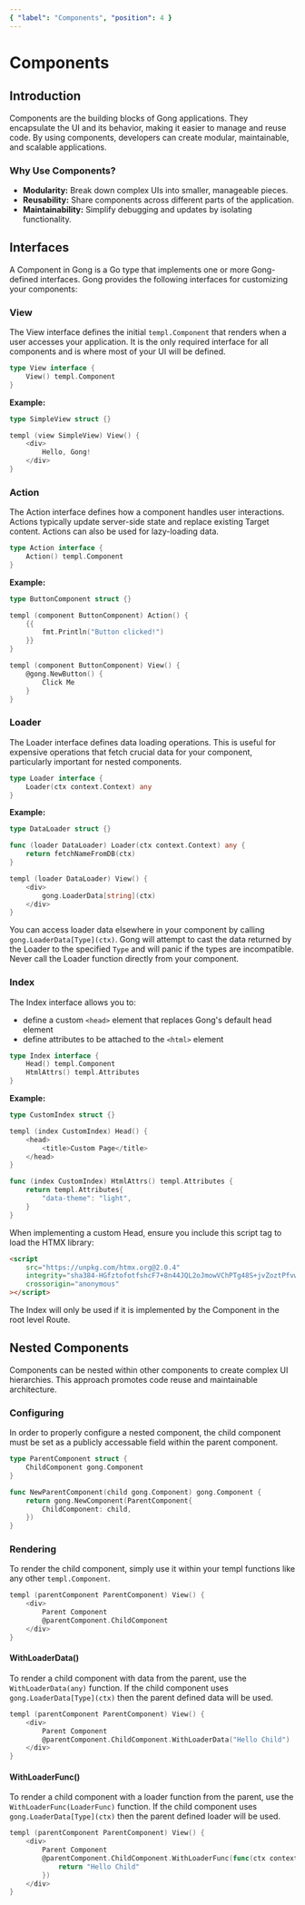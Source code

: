 ```yaml
---
{ "label": "Components", "position": 4 }
---
```


# Components

## Introduction

Components are the building blocks of Gong applications. They encapsulate the UI and its behavior, making it easier to manage and reuse code. By using components, developers can create modular, maintainable, and scalable applications.

### Why Use Components?

- **Modularity:** Break down complex UIs into smaller, manageable pieces.
- **Reusability:** Share components across different parts of the application.
- **Maintainability:** Simplify debugging and updates by isolating functionality.

## Interfaces

A Component in Gong is a Go type that implements one or more Gong-defined interfaces. Gong provides the following interfaces for customizing your components:

### View

The View interface defines the initial `templ.Component` that renders when a user accesses your application. It is the only required interface for all components and is where most of your UI will be defined.

```go
type View interface {
	View() templ.Component
}
```

**Example:**

```go
type SimpleView struct {}

templ (view SimpleView) View() {
	<div>
		Hello, Gong!
	</div>
}
```

### Action

The Action interface defines how a component handles user interactions. Actions typically update server-side state and replace existing Target content. Actions can also be used for lazy-loading data.

```go
type Action interface {
	Action() templ.Component
}
```

**Example:**

```go
type ButtonComponent struct {}

templ (component ButtonComponent) Action() {
	{{
		fmt.Println("Button clicked!")
	}}
}

templ (component ButtonComponent) View() {
	@gong.NewButton() {
		Click Me
	}
}
```

### Loader

The Loader interface defines data loading operations. This is useful for expensive operations that fetch crucial data for your component, particularly important for nested components.

```go
type Loader interface {
	Loader(ctx context.Context) any
}
```

**Example:**

```go
type DataLoader struct {}

func (loader DataLoader) Loader(ctx context.Context) any {
	return fetchNameFromDB(ctx)
}

templ (loader DataLoader) View() {
	<div>
		gong.LoaderData[string](ctx)
	</div>
}
```

You can access loader data elsewhere in your component by calling `gong.LoaderData[Type](ctx)`. Gong will attempt to cast the data returned by the Loader to the specified `Type` and will panic if the types are incompatible. Never call the Loader function directly from your component.

### Index

The Index interface allows you to:

- define a custom `<head>` element that replaces Gong's default head element
- define attributes to be attached to the `<html>` element

```go
type Index interface {
	Head() templ.Component
	HtmlAttrs() templ.Attributes
}
```

**Example:**

```go
type CustomIndex struct {}

templ (index CustomIndex) Head() {
	<head>
		<title>Custom Page</title>
	</head>
}

func (index CustomIndex) HtmlAttrs() templ.Attributes {
	return templ.Attributes{
		"data-theme": "light",
	}
}
```

When implementing a custom Head, ensure you include this script tag to load the HTMX library:

```html
<script
    src="https://unpkg.com/htmx.org@2.0.4"
    integrity="sha384-HGfztofotfshcF7+8n44JQL2oJmowVChPTg48S+jvZoztPfvwD79OC/LTtG6dMp+"
    crossorigin="anonymous"
></script>
```

The Index will only be used if it is implemented by the Component in the root level Route.

## Nested Components

Components can be nested within other components to create complex UI hierarchies. This approach promotes code reuse and maintainable architecture.

### Configuring

In order to properly configure a nested component, the child component must be set as a publicly accessable field within the parent component.

```go
type ParentComponent struct {
	ChildComponent gong.Component
}

func NewParentComponent(child gong.Component) gong.Component {
	return gong.NewComponent(ParentComponent{
		ChildComponent: child,
	})
}
```

### Rendering

To render the child component, simply use it within your templ functions like any other `templ.Component`.

```go
templ (parentComponent ParentComponent) View() {
	<div>
		Parent Component
		@parentComponent.ChildComponent
	</div>
}
```

#### WithLoaderData()

To render a child component with data from the parent, use the `WithLoaderData(any)` function.
If the child component uses `gong.LoaderData[Type](ctx)` then the parent defined data will be used.

```go
templ (parentComponent ParentComponent) View() {
	<div>
		Parent Component
		@parentComponent.ChildComponent.WithLoaderData("Hello Child")
	</div>
}
```

#### WithLoaderFunc()

To render a child component with a loader function from the parent, use the `WithLoaderFunc(LoaderFunc)` function.
If the child component uses `gong.LoaderData[Type](ctx)` then the parent defined loader will be used.

```go
templ (parentComponent ParentComponent) View() {
	<div>
		Parent Component
		@parentComponent.ChildComponent.WithLoaderFunc(func(ctx context.Context) any {
			return "Hello Child"
		})
	</div>
}
```
